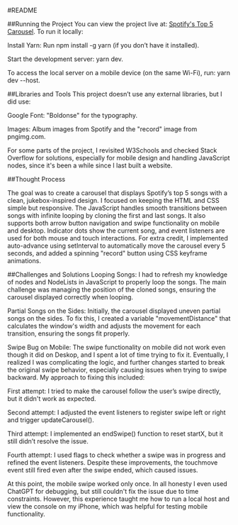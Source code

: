 #README

##Running the Project
You can view the project live at: [Spotify's Top 5 Carousel](https://alex-armknecht.github.io/carouselAssessment/). To run it locally:

Install Yarn: Run npm install -g yarn (if you don’t have it installed).

Start the development server: yarn dev.

To access the local server on a mobile device (on the same Wi-Fi), run: yarn dev --host.

##Libraries and Tools
This project doesn’t use any external libraries, but I did use:

Google Font: "Boldonse" for the typography.

Images: Album images from Spotify and the "record" image from pngimg.com.

For some parts of the project, I revisited W3Schools and checked Stack Overflow for solutions, especially for mobile design and handling JavaScript nodes, since it's been a while since I last built a website.

##Thought Process

The goal was to create a carousel that displays Spotify’s top 5 songs with a clean, jukebox-inspired design. I focused on keeping the HTML and CSS simple but responsive. The JavaScript handles smooth transitions between songs with infinite looping by cloning the first and last songs. It also supports both arrow button navigation and swipe functionality on mobile and desktop. Indicator dots show the current song, and event listeners are used for both mouse and touch interactions. For extra credit, I implemented auto-advance using setInterval to automatically move the carousel every 5 seconds, and added a spinning "record" button using CSS keyframe animations.

##Challenges and Solutions
Looping Songs: I had to refresh my knowledge of nodes and NodeLists in JavaScript to properly loop the songs. The main challenge was managing the position of the cloned songs, ensuring the carousel displayed correctly when looping.

Partial Songs on the Sides: Initially, the carousel displayed uneven partial songs on the sides. To fix this, I created a variable "movementDistance" that calculates the window's width and adjusts the movement for each transition, ensuring the songs fit properly.

Swipe Bug on Mobile: The swipe functionality on mobile did not work even though it did on Deskop, and I spent a lot of time trying to fix it. Eventually, I realized I was complicating the logic, and further changes started to break the original swipe behavior, especially causing issues when trying to swipe backward. My approach to fixing this included:

First attempt: I tried to make the carousel follow the user’s swipe directly, but it didn't work as expected.

Second attempt: I adjusted the event listeners to register swipe left or right and trigger updateCarousel().

Third attempt: I implemented an endSwipe() function to reset startX, but it still didn’t resolve the issue.

Fourth attempt: I used flags to check whether a swipe was in progress and refined the event listeners. Despite these improvements, the touchmove event still fired even after the swipe ended, which caused issues.

At this point, the mobile swipe worked only once. In all honesty I even used ChatGPT for debugging, but still couldn't fix the issue due to time constraints. However, this experience taught me how to run a local host and view the console on my iPhone, which was helpful for testing mobile functionality.
